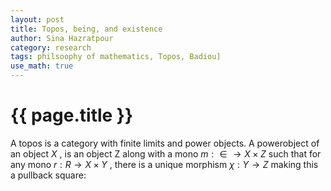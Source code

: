 ```yaml
---
layout: post
title: Topos, being, and existence
author: Sina Hazratpour
category: research
tags: philsoophy of mathematics, Topos, Badiou]
use_math: true
---
```


{{ page.title }}
================


A topos is a category with finite limits and power objects. A powerobject of an
object $X$ , is an object Z along with a mono $m : ∈ \rightarrow X \times Z$ such that for any mono $r : R \rightarrow X×Y$ ,
there is a unique morphism $\chi : Y \rightarrow Z$ making this a pullback square:
